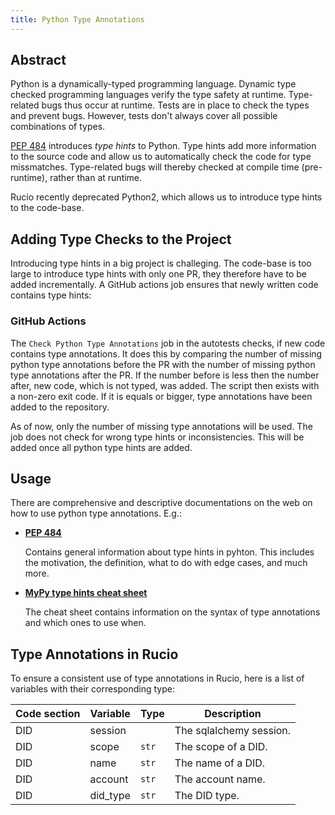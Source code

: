 ```yaml
---
title: Python Type Annotations
---
```


## Abstract

Python is a dynamically-typed programming language. Dynamic type checked
programming languages verify the type safety at runtime. Type-related bugs thus
occur at runtime. Tests are in place to check the types and prevent
bugs. However, tests don't always cover all possible combinations of types.

[PEP 484](https://peps.python.org/pep-0484/) introduces _type hints_ to
Python. Type hints add more information to the source code and allow us to
automatically check the code for type missmatches. Type-related bugs will
thereby checked at compile time (pre-runtime), rather than at runtime.

Rucio recently deprecated Python2, which allows us to introduce type hints to
the code-base.

## Adding Type Checks to the Project

Introducing type hints in a big project is challeging. The code-base is too
large to introduce type hints with only one PR, they therefore have to be added
incrementally. A GitHub actions job ensures that newly written code contains
type hints:

### GitHub Actions

The `Check Python Type Annotations` job in the autotests checks, if new code
contains type annotations. It does this by comparing the number of missing
python type annotations before the PR with the number of missing python type
annotations after the PR. If the number before is less then the number after,
new code, which is not typed, was added. The script then exists with a non-zero
exit code. If it is equals or bigger, type annotations have been added to the
repository.

As of now, only the number of missing type annotations will be used. The job
does not check for wrong type hints or inconsistencies. This will be added once
all python type hints are added.

## Usage

There are comprehensive and descriptive documentations on the web on how to use
python type annotations. E.g.:

- [**PEP 484**](https://peps.python.org/pep-0484/)

  Contains general information about type hints in pyhton. This includes the
  motivation, the definition, what to do with edge cases, and much more.

- [**MyPy type hints cheat
  sheet**](https://mypy.readthedocs.io/en/stable/cheat_sheet_py3.html)

  The cheat sheet contains information on the syntax of type annotations and
  which ones to use when.

## Type Annotations in Rucio

To ensure a consistent use of type annotations in Rucio, here is a list of
variables with their corresponding type:

| Code section | Variable | Type | Description |
|---|---|---|---|
| DID | session |  | The sqlalchemy session. |
| DID | scope | `str` | The scope of a DID. |
| DID | name | `str` | The name of a DID. |
| DID | account | `str` | The account name. |
| DID | did_type | `str` | The DID type. |
